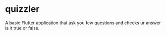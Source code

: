 # quizzler

A basic Flutter application that ask you few questions and checks ur answer is it true or false.
